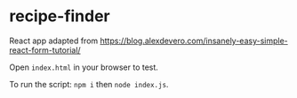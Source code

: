 # recipe-finder

React app adapted from https://blog.alexdevero.com/insanely-easy-simple-react-form-tutorial/

Open `index.html` in your browser to test.

To run the script: `npm i` then `node index.js`.
